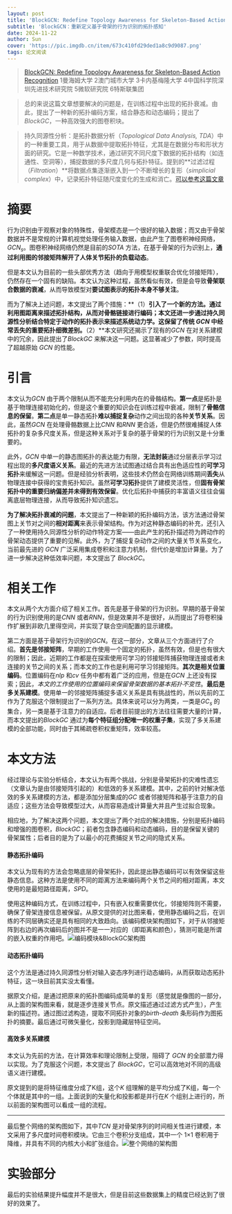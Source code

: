```yaml
---
layout: post
title: 'BlockGCN: Redefine Topology Awareness for Skeleton-Based Action Recognition CVPR2024'
subtitle: 'BlockGCN：重新定义基于骨架的行为识别的拓扑感知'
date: 2024-11-22
author: Sun
cover: 'https://pic.imgdb.cn/item/673c410fd29ded1a8c9d9087.png'
tags: 论文阅读
---
```


> [BlockGCN: Redefine Topology Awareness for Skeleton-Based Action Recognition](https://openaccess.thecvf.com/CVPR2024)
> 1曼海姆大学 2澳门城市大学 3卡内基梅隆大学 4中国科学院深圳先进技术研究院 5微软研究院 6特斯联集团

> 总的来说这篇文章想要解决的问题是，在训练过程中出现的拓扑衰减。由此，提出了一种新的拓扑编码方案，结合静态和动态编码；提出了*BlockGC*，一种高效强大的图卷积块。

> 持久同源性分析：是拓扑数据分析（*Topological Data Analysis, TDA*）中的一种重要工具，用于从数据中提取拓扑特征，尤其是在数据分布和形状方面的研究。它是一种数学技术，通过研究不同尺度下数据的拓扑结构（如连通性、空洞等），捕捉数据的多尺度几何与拓扑特征。提到的**过滤过程（*Filtration*）**将数据点集逐渐嵌入到一个不断增长的复形（*simplicial complex*）中，记录拓扑特征随尺度变化的生成和消亡。[可以参考这篇文章](https://www.cnblogs.com/wangchangshuo/p/16091446.html)

# 摘要

行为识别由于观察对象的特殊性，骨架模态是一个很好的输入数据；而又由于骨架数据并不是常规的计算机视觉处理任务输入数据，由此产生了图卷积神经网络，*GCN*<sub>*s*</sub>。图卷积神经网络仍然是目前的*SOTA* 方法，在基于骨架的行为识别上，**通过利用图的邻接矩阵解开了人体关节拓扑的负载动态**。

但是本文认为目前的一些头部优秀方法（趋向于用模型权重联合优化邻接矩阵），仍然存在一个固有的缺陷。本文认为这种过程，虽然看似有效，但是会导致**骨架联合数据的衰减**，从而导致模型对**要试图表示的拓扑本身不够关注**。

而为了解决上述问题，本文提出了两个措施：**（1）**引入了一个新的方法。通过利用图距离来描述拓扑结构，从而对骨骼链接进行编码；本文还进一步通过持久同源性分析结合特定于动作的拓扑表示来描述系统动力学。这保留了传统 *GCN* 中经常丢失的重要拓扑细微差别。**（2）**本文研究还揭示了现有的*GCN* 在对关系建模中的冗余，因此提出了*BlockGC* 来解决这一问题。这显著减少了参数，同时提高了超越原始 *GCN* 的性能。

# 引言

本文认为*GCN* 由于两个限制从而不能充分利用内在的骨骼结构。**第一点**是拓扑是基于物理连接初始化的，但是这个重要的知识会在训练过程中衰减，限制了**骨骼信息的保留**。**第二点**是单一静态拓扑**难以捕捉复杂**动作之间出现的各种**关节关系**。因此，虽然*GCN* 在处理骨骼数据上比*CNN* 和*RNN* 更合适，但是仍然很难捕捉人体拓扑的复杂多尺度关系，但是这种关系对于复杂的基于骨架的行为识别又是十分重要的。

此外，*GCN* 中单一的静态图拓扑的表达能力有限，**无法封装**通过分层表示学习过程出现的**多尺度语义关系**。最近的先进方法试图通过结合具有出色适应性的**可学习拓扑**来缓解这一问题。但是经验分析表明，这些技术仍然会在网络训练期间**丢失**从物理连接中获得的宝贵拓扑知识。虽然**可学习拓扑**提供了建模灵活性，但**固有骨架拓扑中的重要归纳偏差并未得到有效保留**。优化后拓扑中捕获的丰富语义往往会偏离底层物理连接，从而导致拓扑知识遗忘。

**为了解决拓扑衰减的问题**，本文提出了一种新颖的拓扑编码方法，该方法通过骨架图上关节对之间的**相对距离**来表示骨架结构。作为对这种静态编码的补充，还引入了一种使用持久同源性分析的动作特定方案——由此产生的拓扑描述符为跨动作的骨架动态提供了重要的见解。此外，为了捕捉复杂动作之间的大量关节关系变化，当前最先进的 *GCN* 广泛采用集成卷积和注意力机制，但代价是增加计算量。为了进一步解决这种低效率问题，本文提出了 *BlockGC*。

# 相关工作

本文从两个大方面介绍了相关工作。首先是基于骨架的行为识别。早期的基于骨架的行为识别使用的是*CNN* 或者*RNN*，但是效果并不是很好，从而提出了将卷积操作扩展到非欧几里得空间，并实现了联合空间配置的显示建模。

第二方面是基于骨架行为识别的*GCN*。在这一部分，文章从三个方面进行了介绍。**首先是邻接矩阵**，早期的工作使用一个固定的拓扑，虽然有效，但是也有很大的限制；因此，近期的工作都是在探索使用可学习的邻接矩阵捕获物理连接或者未连接的关节之间的关系；而本文的工作也是利用可学习邻接矩阵。**其次是相关位置编码**。位置编码在*nlp* 和*cv* 任务中都有着广泛的应用，但是在*GCN* 上还没有探索；因此，*本文的工作使用的位置编码来保留骨架数据的基本拓扑不变性*。**最后是多关系建模**。使用单一的邻接矩阵捕捉多语义关系是具有挑战性的，所以先前的工作为了克服这个限制提出了一系列方法。具体来说可以分为两类，一类是*GC*<sub>*s*</sub> 的集合，另一类是基于注意力的自适应。后者目前提出的方法往往需要大量的计算，而本文提出的*BlockGC* 通过为**每个特征组分配唯一的权重子集**，实现了多关系建模的全部功能，同时由于其稀疏卷积权重矩阵，效率较高。

# 本文方法

经过理论与实验分析结合，本文认为有两个挑战，分别是骨架拓扑的灾难性遗忘（文章认为是由邻接矩阵引起的）和低效的多关系建模。其中，之前的针对解决低效的多关系建模的方法，都是添加分层集成的*GC* 或者邻接矩阵和基于注意力的自适应；这些方法会导致模型过大，从而容易造成计算量大并且产生过拟合现象。

相应地，为了解决这两个问题，本文提出了两个对应的解决措施，分别是拓扑编码和增强的图卷积，*BlockGC*；前者包含静态编码和动态编码，目的是保留关键的骨架属性；后者目的是为了以最小的花费捕捉关节之间的隐式关系。

#### 静态拓扑编码

本文认为现有的方法会忽略底层的骨架拓扑，因此提出静态编码可以有效保留这些静态信息。这种方法是使用不同的距离方法来编码两个关节之间的相对距离，本文使用的是最短路径距离，*SPD*。

使用这种编码方式，在训练过程中，只有嵌入权重需要优化，邻接矩阵则不需要，确保了骨架连接信息被保留。从原文提供的对比图来看，使用静态编码之后，在训练的不同层确实还是具有相同的大致趋向。该编码模块架构图如下，对于从邻接矩阵到右边的再次编码后的图并不是一一对应的（即距离和颜色），猜测可能是所谓的嵌入权重的作用吧。![编码模块&BlockGC架构图](https://pic.imgdb.cn/item/673c38fdd29ded1a8c95216d.png)

#### 动态拓扑编码

这个方法是通过持久同源性分析对输入姿态序列进行动态编码，从而获取动态拓扑特征，这一块目前其实没太看懂。

据原文介绍，是通过把原来的拓扑图编码成简单的复形（感觉就是像图的一部分，从上面的架构图来看，就是逐步连接关节点。原文描述通过过滤方式产生），产生新的描述符。通过图过滤构造，提取不同拓扑对象的*birth-death* 条形码作为图拓扑的摘要。最后通过可微矢量化，投影到隐藏层特征空间。

#### 高效多关系建模

本文认为先前的方法，在计算效率和理论限制上受限，阻碍了 *GCN* 的全部潜力得以实现。为了克服这个问题，本文提出了 *BlockGC*，它可以高效地对不同的高级语义进行建模。

原文提到的是将特征维度分成了K组，这个*K* 组理解的是平均分成了K组，每一个个体就是其中的一组。上面说到的矢量化和投影都是并行在*K* 个组别上进行的，所以前面的架构图可以看成一组的流程。

---

最后整个网络的架构图如下，其中*TCN* 是对骨架序列的时间相关性进行建模，本文采用了多尺度时间卷积模块。它由三个卷积分支组成，其中一个 1×1 卷积用于降维，并具有不同的内核大小和扩张组合。![整个网络的架构图](https://pic.imgdb.cn/item/673c3f00d29ded1a8c9ae266.png)

# 实验部分

最后的实验结果提升幅度并不是很大，但是目前这些数据集上的精度已经达到了很好的效果了。

